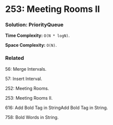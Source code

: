 # 253: Meeting Rooms II

### Solution: PriorityQueue
**Time Complexity:** `O(N * logN)`.

**Space Complexity:** `O(N)`.

### Related
56: Merge Intervals.

57: Insert Interval.

252: Meeting Rooms.

253: Meeting Rooms II.

616: Add Bold Tag in StringAdd Bold Tag in String.

758: Bold Words in String.